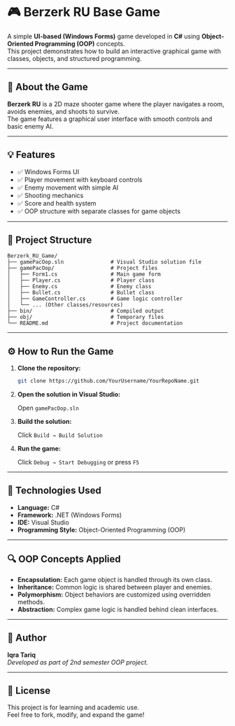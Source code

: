 # 🎮 Berzerk RU Base Game

A simple **UI-based (Windows Forms)** game developed in **C#** using **Object-Oriented Programming (OOP)** concepts.  
This project demonstrates how to build an interactive graphical game with classes, objects, and structured programming.

---

## 🧠 About the Game

**Berzerk RU** is a 2D maze shooter game where the player navigates a room, avoids enemies, and shoots to survive.  
The game features a graphical user interface with smooth controls and basic enemy AI.

---

## 💡 Features

- ✅ Windows Forms UI
- ✅ Player movement with keyboard controls
- ✅ Enemy movement with simple AI
- ✅ Shooting mechanics
- ✅ Score and health system
- ✅ OOP structure with separate classes for game objects

---

## 📁 Project Structure

```
Berzerk_RU_Game/
├── gamePacOop.sln               # Visual Studio solution file
├── gamePacOop/                  # Project files
│   ├── Form1.cs                 # Main game form
│   ├── Player.cs                # Player class
│   ├── Enemy.cs                 # Enemy class
│   ├── Bullet.cs                # Bullet class
│   ├── GameController.cs        # Game logic controller
│   └── ... (Other classes/resources)
├── bin/                         # Compiled output
├── obj/                         # Temporary files
└── README.md                    # Project documentation
```

---

## ⚙️ How to Run the Game

1. **Clone the repository:**

   ```bash
   git clone https://github.com/YourUsername/YourRepoName.git
   ```

2. **Open the solution in Visual Studio:**

   Open `gamePacOop.sln`

3. **Build the solution:**

   Click `Build → Build Solution`

4. **Run the game:**

   Click `Debug → Start Debugging` or press `F5`

---

## 🧩 Technologies Used

- **Language:** C#
- **Framework:** .NET (Windows Forms)
- **IDE:** Visual Studio
- **Programming Style:** Object-Oriented Programming (OOP)

---

## 🔍 OOP Concepts Applied

- **Encapsulation:** Each game object is handled through its own class.
- **Inheritance:** Common logic is shared between player and enemies.
- **Polymorphism:** Object behaviors are customized using overridden methods.
- **Abstraction:** Complex game logic is handled behind clean interfaces.

---

## 👤 Author

**Iqra Tariq**  
_Developed as part of 2nd semester OOP project._

---

## 📜 License

This project is for learning and academic use.  
Feel free to fork, modify, and expand the game!
